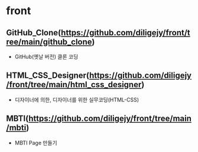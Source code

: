 # front

## GitHub_Clone(https://github.com/diligejy/front/tree/main/github_clone)
- GitHub(옛날 버전) 클론 코딩

## HTML_CSS_Designer(https://github.com/diligejy/front/tree/main/html_css_designer)
- 디자이너에 의한, 디자이너를 위한 실무코딩(HTML-CSS)

## MBTI(https://github.com/diligejy/front/tree/main/mbti)
- MBTI Page 만들기
